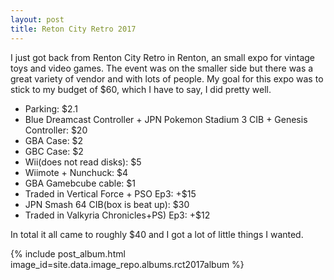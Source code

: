 ```yaml
---
layout: post
title: Reton City Retro 2017
---
```


I just got back from Renton City Retro in Renton, an small expo for vintage toys and video games. The event was on the smaller side but there was a great variety of vendor and with lots of people. My goal for this expo was to stick to my budget of $60, which I have to say, I did pretty well.

 - Parking: $2.1
 - Blue Dreamcast Controller + JPN Pokemon Stadium 3 CIB + Genesis Controller: $20
 - GBA Case: $2
 - GBC Case: $2
 - Wii(does not read disks): $5
 - Wiimote + Nunchuck: $4
 - GBA Gamebcube cable: $1
 - Traded in Vertical Force + PSO Ep3: +$15
 - JPN Smash 64 CIB(box is beat up): $30
 - Traded in Valkyria Chronicles+PS) Ep3: +$12

In total it all came to roughly $40 and I got a lot of little things I wanted.

{% include post_album.html image_id=site.data.image_repo.albums.rct2017album %}
